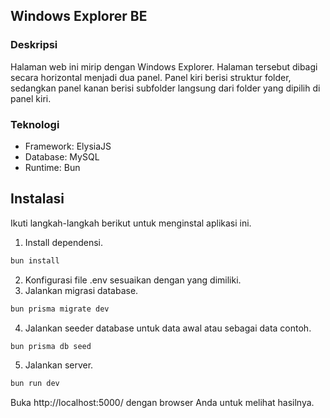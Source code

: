 ## Windows Explorer BE

### Deskripsi
Halaman web ini mirip dengan Windows Explorer. Halaman tersebut dibagi secara horizontal menjadi dua panel. Panel kiri berisi struktur folder, sedangkan panel kanan berisi subfolder langsung dari folder yang dipilih di panel kiri.

### Teknologi
- Framework: ElysiaJS 
- Database: MySQL
- Runtime: Bun

## Instalasi
Ikuti langkah-langkah berikut untuk menginstal aplikasi ini.

1. Install dependensi.
```sh
bun install
```
2. Konfigurasi file .env sesuaikan dengan yang dimiliki.
3. Jalankan migrasi database.
```sh
bun prisma migrate dev
```
4. Jalankan seeder database untuk data awal atau sebagai data contoh.
```sh
bun prisma db seed
```
5. Jalankan server.
```sh
bun run dev
```

Buka http://localhost:5000/ dengan browser Anda untuk melihat hasilnya.